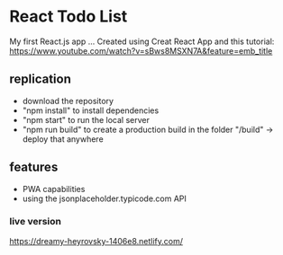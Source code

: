 # React Todo List

My first React.js app ... Created using Creat React App and this tutorial: https://www.youtube.com/watch?v=sBws8MSXN7A&feature=emb_title

## replication

-   download the repository
-   "npm install" to install dependencies
-   "npm start" to run the local server
-   "npm run build" to create a production build in the folder "/build" -> deploy that anywhere

## features

-   PWA capabilities
-   using the jsonplaceholder.typicode.com API

### live version

https://dreamy-heyrovsky-1406e8.netlify.com/
